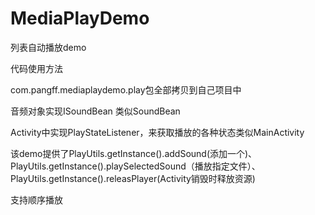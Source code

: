 MediaPlayDemo
=============
列表自动播放demo

代码使用方法


com.pangff.mediaplaydemo.play包全部拷贝到自己项目中

音频对象实现ISoundBean 类似SoundBean

Activity中实现PlayStateListener，来获取播放的各种状态类似MainActivity


该demo提供了PlayUtils.getInstance().addSound(添加一个)、
PlayUtils.getInstance().playSelectedSound（播放指定文件）、
PlayUtils.getInstance().releasPlayer(Activity销毁时释放资源)

支持顺序播放
